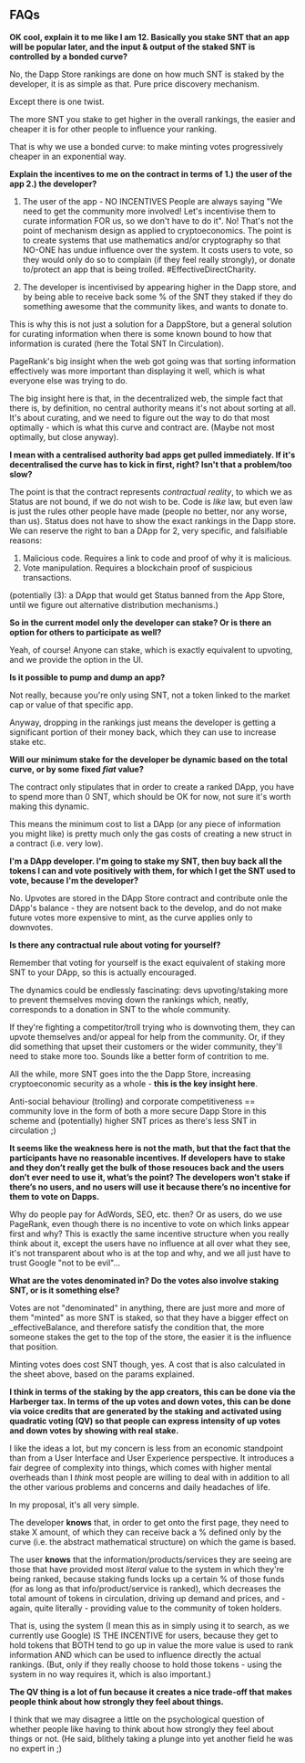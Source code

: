 ## FAQs

**OK cool, explain it to me like I am 12. Basically you stake SNT that an app will be popular later, and the input & output of the staked SNT is controlled by a bonded curve?**

No, the Dapp Store rankings are done on how much SNT is staked by the developer, it is as simple as that. Pure price discovery mechanism.

Except there is one twist.

The more SNT you stake to get higher in the overall rankings, the easier and cheaper it is for other people to influence your ranking.

That is why we use a bonded curve: to make minting votes progressively cheaper in an exponential way.

**Explain the incentives to me on the contract in terms of 1.) the user of the app 2.) the developer?**

1. The user of the app - NO INCENTIVES People are always saying "We need to get the community more involved! Let's incentivise them to curate information FOR us, so we don't have to do it".
No! That's not the point of mechanism design as applied to cryptoeconomics. The point is to create systems that use mathematics and/or cryptography so that NO-ONE has undue influence over the system.
It costs users to vote, so they would only do so to complain (if they feel really strongly), or donate to/protect an app that is being trolled. #EffectiveDirectCharity.

2. The developer is incentivised by appearing higher in the Dapp store, and by being able to receive back some % of the SNT they staked if they do something awesome that the community likes, and wants to donate to.

This is why this is not just a solution for a DappStore, but a general solution for curating information when there is some known bound to how that information is curated (here the Total SNT In Circulation).

PageRank's big insight when the web got going was that sorting information effectively was more important than displaying it well, which is what everyone else was trying to do. 

The big insight here is that, in the decentralized web, the simple fact that there is, by definition, no central authority means it's not about sorting at all. 
It's about curating, and we need to figure out the way to do that most optimally - which is what this curve and contract are. (Maybe not most optimally, but close anyway).

**I mean with a centralised authority bad apps get pulled immediately. If it's decentralised the curve has to kick in first, right? Isn't that a problem/too slow?**

The point is that the contract represents *contractual reality*, to which we as Status are not bound, if we do not wish to be. 
Code is *like* law, but even law is just the rules other people have made (people no better, nor any worse, than us).
Status does not have to show the exact rankings in the Dapp store. We can reserve the right to ban a DApp for 2, very specific, and falsifiable reasons:

1. Malicious code. Requires a link to code and proof of why it is malicious.
2. Vote manipulation. Requires a blockchain proof of suspicious transactions.

(potentially (3): a DApp that would get Status banned from the App Store, until we figure out alternative distribution mechanisms.)

**So in the current model only the developer can stake? Or is there an option for others to participate as well?**

Yeah, of course! Anyone can stake, which is exactly equivalent to upvoting, and we provide the option in the UI. 

**Is it possible to pump and dump an app?**

Not really, because you're only using SNT, not a token linked to the market cap or value of that specific app.

Anyway, dropping in the rankings just means the developer is getting a significant portion of their money back, which they can use to increase stake etc.

**Will our minimum stake for the developer be dynamic based on the total curve, or by some fixed _fiat_ value?**

The contract only stipulates that in order to create a ranked DApp, you have to spend more than 0 SNT, which should be OK for now, not sure it's worth making this dynamic.

This means the minimum cost to list a DApp (or any piece of information you might like) is pretty much only the gas costs of creating a new struct in a contract (i.e. very low).

**I'm a DApp developer. I'm going to stake my SNT, then buy back all the tokens I can and vote positively with them, for which I get the SNT used to vote, because I'm the developer?**

No. Upvotes are stored in the DApp Store contract and contribute onle the DApp's balance - they are notsent back to the develop, and do not make future votes more expensive to mint, as the curve applies only to downvotes.

**Is there any contractual rule about voting for yourself?**

Remember that voting for yourself is the exact equivalent of staking more SNT to your DApp, so this is actually encouraged.

The dynamics could be endlessly fascinating: devs upvoting/staking more to prevent themselves moving down the rankings which, neatly, corresponds to a donation in SNT to the whole community. 

If they're fighting a competitor/troll trying who is downvoting them, they can upvote themselves and/or appeal for help from the community. Or, if they did something that upset their customers or the wider community, they'll need to stake more too. Sounds like a better form of contrition to me. 

All the while, more SNT goes into the the Dapp Store, increasing cryptoeconomic security as a whole - **this is the key insight here**.

Anti-social behaviour (trolling) and corporate competitiveness == community love in the form of both a more secure Dapp Store in this scheme and (potentially) higher SNT prices as there's less SNT in circulation ;)

**It seems like the weakness here is not the math, but that the fact that the participants have no reasonable incentives. If developers have to stake and they don’t really get the bulk of those resouces back and the users don’t ever need to use it, what’s the point? The developers won’t stake if there’s no users, and no users will use it because there’s no incentive for them to vote on Dapps.**

Why do people pay for AdWords, SEO, etc. then? Or as users, do we use PageRank, even though there is no incentive to vote on which links appear first and why? This is exactly the same incentive structure when you really think about it, except the users have no influence at all over what they see, it's not transparent about who is at the top and why, and we all just have to trust Google "not to be evil"...

**What are the votes denominated in? Do the votes also involve staking SNT, or is it something else?**

Votes are not "denominated" in anything, there are just more and more of them "minted" as more SNT is staked, so that they have a bigger effect on _effectiveBalance, and therefore satisfy the condition that, the more someone stakes the get to the top of the store, the easier it is the influence that position.

Minting votes does cost SNT though, yes. A cost that is also calculated in the sheet above, based on the params explained.

**I think in terms of the staking by the app creators, this can be done via the Harberger tax. In terms of the up votes and down votes, this can be done via voice credits that are generated by the staking and activated using quadratic voting (QV) so that people can express intensity of up votes and down votes by showing with real stake.**

I like the ideas a lot, but my concern is less from an economic standpoint than from a User Interface and User Experience perspective. It introduces a fair degree of complexity into things, which comes with higher mental overheads than I _think_ most people are willing to deal with in addition to all the other various problems and concerns and daily headaches of life.

In my proposal, it's all very simple.

The developer **knows** that, in order to get onto the first page, they need to stake X amount, of which they can receive back a % defined only by the curve (i.e. the abstract mathematical structure) on which the game is based. 

The user **knows** that the information/products/services they are seeing are those that have provided most *literal* value to the system in which they're being ranked, because staking funds locks up a certain % of those funds (for as long as that info/product/service is ranked), which decreases the total amount of tokens in circulation, driving up demand and prices, and - again, quite literally - providing value to the community of token holders.

That is, using the system (I mean this as in simply using it to search, as we currently use Google) IS THE INCENTIVE for users, because they get to hold tokens that BOTH tend to go up in value the more value is used to rank information AND which can be used to influence directly the actual rankings. (But, only if they really choose to hold those tokens - using the system in no way requires it, which is also important.)

**The QV thing is a lot of fun because it creates a nice trade-off that makes people think about how strongly they feel about things.**

I think that we may disagree a little on the psychological question of whether people like having to think about how strongly they feel about things or not. (He said, blithely taking a plunge into yet another field he was no expert in ;)